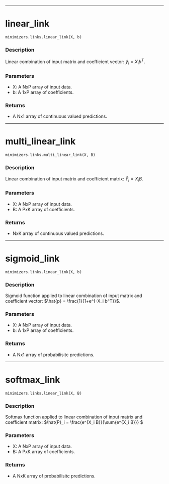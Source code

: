 ___
# linear_link
```
minimizers.links.linear_link(X, b)
```
### Description
Linear combination of input matrix and coefficient vector: $\hat{y}_i = X_i b^T$.
### Parameters
 - X: A NxP array of input data.
 - b: A 1xP array of coefficients.
 ### Returns
 - A Nx1 array of continuous valued predictions.

___
# multi_linear_link
```
minimizers.links.multi_linear_link(X, B)
```
### Description
Linear combination of input matrix and coefficient matrix: $\hat{Y}_i = X_i B$.
### Parameters
 - X: A NxP array of input data.
 - B: A PxK array of coefficients.
 ### Returns
 - NxK array of continuous valued predictions.

___
# sigmoid_link
```
minimizers.links.linear_link(X, b)
```
### Description
Sigmoid function applied to linear combination of input matrix and coefficient vector: $\hat{p} = \frac{1}{1+e^{-X_i b^T}}$.
### Parameters
 - X: A NxP array of input data.
 - b: A 1xP array of coefficients.
 ### Returns
 - A Nx1 array of probabilisitc predictions.

___
# softmax_link
```
minimizers.links.linear_link(X, B)
```
### Description
Softmax function applied to linear combination of input matrix and coefficient matrix: $\hat{P}_i = \frac{e^{X_i B}}{\sum{e^{X_i B}}} $
### Parameters
 - X: A NxP array of input data.
 - B: A PxK array of coefficients.
 ### Returns
 - A NxK array of probabilisitc predictions.
